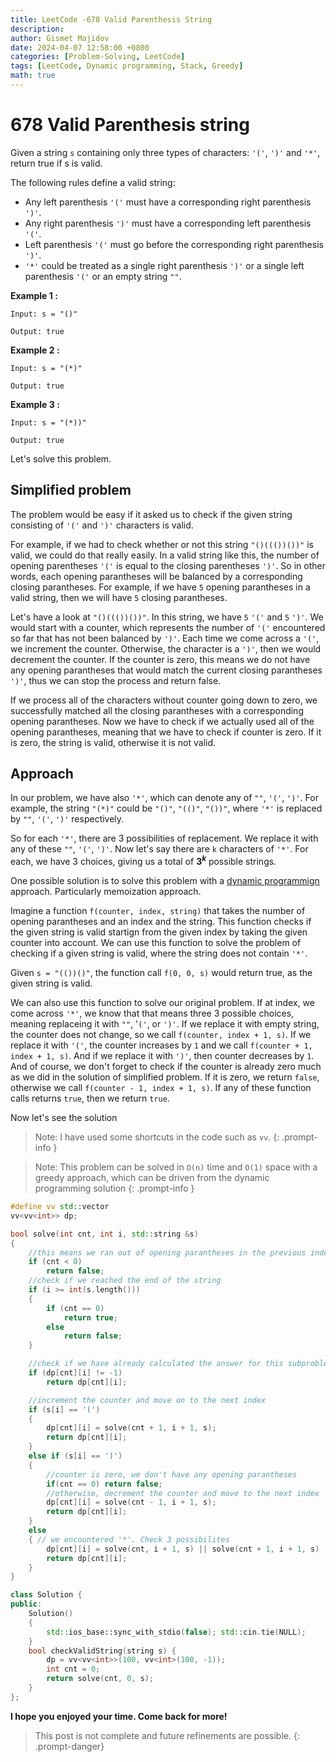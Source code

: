 ```yaml
---
title: LeetCode -678 Valid Parenthesis String 
description: 
author: Gismet Majidov
date: 2024-04-07 12:58:00 +0800
categories: [Problem-Solving, LeetCode]
tags: [LeetCode, Dynamic programming, Stack, Greedy]
math: true
---
```


# 678 Valid Parenthesis string

Given a string `s` containing only three types of characters: `'('`, `')'` and `'*'`, return true if s is valid.

The following rules define a valid string:

- Any left parenthesis `'('` must have a corresponding right parenthesis `')'`.
- Any right parenthesis `')'` must have a corresponding left parenthesis `'('`.
- Left parenthesis `'('` must go before the corresponding right parenthesis `')'`.
- `'*'` could be treated as a single right parenthesis `')'` or a single left parenthesis `'('` or an empty string `""`.


**Example 1 :**

`Input: s = "()"`

`Output: true`


**Example 2 :**

`Input: s = "(*)"`

`Output: true`


**Example 3 :**

`Input: s = "(*))"`

`Output: true`



Let's solve this problem. 


## Simplified problem
The problem would be easy if it asked us to check if the given string consisting of `'('` and `')'` characters is valid. 

For example, if we had to check whether or not this string `"()((())())"` is valid, we could do that really easily. In a valid string like this, the number of opening parentheses `'('` is equal to the closing parentheses `')'`. So in other words, each opening parantheses will be balanced by a corresponding closing parantheses. For example, if we have `5` opening parantheses in a valid string, then we will have `5` closing parantheses. 

Let's have a look at `"()((())())"`. In this string, we have `5` `'('` and `5` `')'`. We would start with a counter, which represents the number of `'('` encountered so far that has not been balanced by `')'`. Each time we come across a `'('`, we increment the counter. Otherwise, the character is a `')'`, then we would decrement the counter. If the counter is zero, this means we do not have any opening parantheses that would match the current closing parantheses `')'`, thus we can stop the process and return false.  

If we process all of the characters without counter going down to zero, we successfully matched all the closing parantheses with a corresponding opening parantheses. Now we have to check if we actually used all of the opening parantheses, meaning that we have to check if counter is zero. If it is zero, the string is valid, otherwise it is not valid. 


## Approach
In our problem, we have also `'*'`, which can denote any of `""`, `'('`, `')'`. For example, the string `"(*)"` could be `"()"`, `"(()"`, `"())"`, where `'*'` is replaced by `""`, `'('`, `')'` respectively. 

So for each `'*'`, there are 3 possibilities of replacement. We replace it with any of these `""`, `'('`, `')'`. Now let's say there are `k` characters of `'*'`. For each, we have 3 choices, giving us a total of **$3^k$** possible strings. 

One possible solution is to solve this problem with a [dynamic programmign](https://codeforces.com/blog/entry/43256) approach. Particularly memoization approach. 

Imagine a function `f(counter, index, string)` that takes the number of opening parantheses and an index and the string. This function checks if the given string is valid startign from the given index by taking the given counter into account. We can use this function to solve the problem of checking if a given string is valid, where the string does not contain `'*'`. 

Given `s = "(())()"`, the function call `f(0, 0, s)` would return true, as the given string is valid. 

We can also use this function to solve our original problem. If at index, we come across `'*'`, we know that that means three 3 possible choices, meaning replaceing it with `""`, '`('`, or `')'`. If we replace it with empty string, the counter does not change, so we call `f(counter, index + 1, s)`. If we replace it with `'('`, the counter increases by `1` and we call `f(counter + 1, index + 1, s)`. And if we replace it with `')'`, then counter decreases by `1`. And of course, we don't forget to check if the counter is already zero much as we did in the solution of simplified problem. 
If it is zero, we return `false`, otherwise we call `f(counter - 1, index + 1, s)`. If any of these function calls returns `true`, then we return `true`. 

Now let's see the solution 

> Note: I have used some shortcuts in the code such as `vv`.
{: .prompt-info }

> Note: This problem can be solved in `O(n)` time and `O(1)` space with a greedy approach, which can be driven from the dynamic programming solution
{: .prompt-info } 

```cpp
#define vv std::vector
vv<vv<int>> dp;

bool solve(int cnt, int i, std::string &s)
{
    //this means we ran out of opening parantheses in the previous index
    if (cnt < 0) 
        return false;
    //check if we reached the end of the string
    if (i >= int(s.length()))
    {
        if (cnt == 0)
            return true;
        else
            return false;
    }

    //check if we have already calculated the answer for this subproblem
    if (dp[cnt][i] != -1)
        return dp[cnt][i];

    //increment the counter and move on to the next index
    if (s[i] == '(')
    {
        dp[cnt][i] = solve(cnt + 1, i + 1, s);
        return dp[cnt][i];
    }
    else if (s[i] == ')')
    {
        //counter is zero, we don't have any opening parantheses
        if(cnt == 0) return false;
        //otherwise, decrement the counter and move to the next index
        dp[cnt][i] = solve(cnt - 1, i + 1, s);
        return dp[cnt][i];
    }
    else
    { // we encountered '*'. Check 3 possibilites
        dp[cnt][i] = solve(cnt, i + 1, s) || solve(cnt + 1, i + 1, s) || solve(cnt - 1, i + 1, s);
        return dp[cnt][i];
    }
}

class Solution {
public:
    Solution()
    {
        std::ios_base::sync_with_stdio(false); std::cin.tie(NULL);
    }
    bool checkValidString(string s) {
        dp = vv<vv<int>>(100, vv<int>(100, -1));
        int cnt = 0;
        return solve(cnt, 0, s);
    }
};
```

**I hope you enjoyed your time. Come back for more!**


> This post is not complete and future refinements are possible.
{: .prompt-danger}